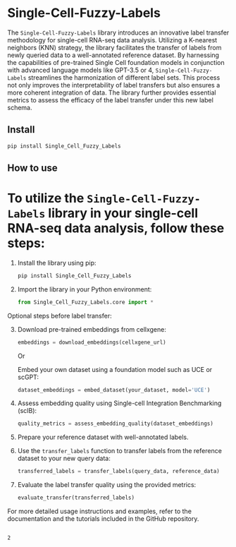 # Single-Cell-Fuzzy-Labels


<!-- WARNING: THIS FILE WAS AUTOGENERATED! DO NOT EDIT! -->

The `Single-Cell-Fuzzy-Labels` library introduces an innovative label
transfer methodology for single-cell RNA-seq data analysis. Utilizing a
K-nearest neighbors (KNN) strategy, the library facilitates the transfer
of labels from newly queried data to a well-annotated reference dataset.
By harnessing the capabilities of pre-trained Single Cell foundation
models in conjunction with advanced language models like GPT-3.5 or 4,
`Single-Cell-Fuzzy-Labels` streamlines the harmonization of different
label sets. This process not only improves the interpretability of label
transfers but also ensures a more coherent integration of data. The
library further provides essential metrics to assess the efficacy of the
label transfer under this new label schema.

## Install

``` sh
pip install Single_Cell_Fuzzy_Labels
```

## How to use

# To utilize the `Single-Cell-Fuzzy-Labels` library in your single-cell RNA-seq data analysis, follow these steps:

1.  Install the library using pip:

    ``` sh
    pip install Single_Cell_Fuzzy_Labels
    ```

2.  Import the library in your Python environment:

    ``` python
    from Single_Cell_Fuzzy_Labels.core import *
    ```

Optional steps before label transfer:

3.  Download pre-trained embeddings from cellxgene:

    ``` python
    embeddings = download_embeddings(cellxgene_url)
    ```

    Or

    Embed your own dataset using a foundation model such as UCE or
    scGPT:

    ``` python
    dataset_embeddings = embed_dataset(your_dataset, model='UCE')
    ```

4.  Assess embedding quality using Single-cell Integration Benchmarking
    (scIB):

    ``` python
    quality_metrics = assess_embedding_quality(dataset_embeddings)
    ```

5.  Prepare your reference dataset with well-annotated labels.

6.  Use the `transfer_labels` function to transfer labels from the
    reference dataset to your new query data:

    ``` python
    transferred_labels = transfer_labels(query_data, reference_data)
    ```

7.  Evaluate the label transfer quality using the provided metrics:

    ``` python
    evaluate_transfer(transferred_labels)
    ```

For more detailed usage instructions and examples, refer to the
documentation and the tutorials included in the GitHub repository.

``` python
```

    2
